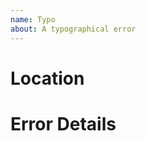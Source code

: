 ```yaml
---
name: Typo
about: A typographical error
---
```


# Location

<!-- A link to the document with the typo. -->

# Error Details

<!-- A description of the typo. -->